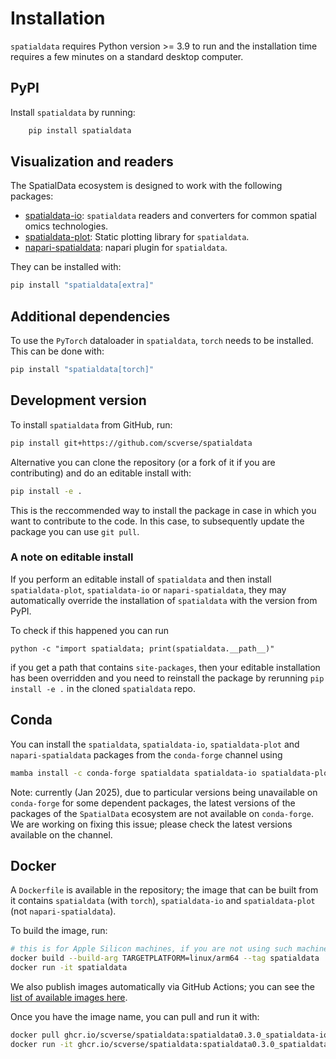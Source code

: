 # Installation

`spatialdata` requires Python version >= 3.9 to run and the installation time requires a few minutes on a standard desktop computer.

## PyPI

Install `spatialdata` by running:

```bash
    pip install spatialdata
```

## Visualization and readers

The SpatialData ecosystem is designed to work with the following packages:

- [spatialdata-io][]: `spatialdata` readers and converters for common spatial omics technologies.
- [spatialdata-plot][]: Static plotting library for `spatialdata`.
- [napari-spatialdata][]: napari plugin for `spatialdata`.

They can be installed with:

```bash
pip install "spatialdata[extra]"
```

## Additional dependencies

To use the `PyTorch` dataloader in `spatialdata`, `torch` needs to be installed. This can be done with:

```bash
pip install "spatialdata[torch]"
```

## Development version

To install `spatialdata` from GitHub, run:

```bash
pip install git+https://github.com/scverse/spatialdata
```

Alternative you can clone the repository (or a fork of it if you are contributing) and do an editable install with:

```bash
pip install -e .
```

This is the reccommended way to install the package in case in which you want to contribute to the code. In this case, to subsequently update the package you can use `git pull`.

### A note on editable install

If you perform an editable install of `spatialdata` and then install `spatialdata-plot`, `spatialdata-io` or `napari-spatialdata`, they may automatically override the installation of `spatialdata` with the version from PyPI.

To check if this happened you can run

```
python -c "import spatialdata; print(spatialdata.__path__)"
```

if you get a path that contains `site-packages`, then your editable installation has been overridden and you need to reinstall the package by rerunning `pip install -e .` in the cloned `spatialdata` repo.

## Conda

You can install the `spatialdata`, `spatialdata-io`, `spatialdata-plot` and `napari-spatialdata` packages from the `conda-forge` channel using

```bash
mamba install -c conda-forge spatialdata spatialdata-io spatialdata-plot napari-spatialdata
```

Note: currently (Jan 2025), due to particular versions being unavailable on `conda-forge` for some dependent packages, the latest versions of the packages of the `SpatialData` ecosystem are not available on `conda-forge`. We are working on fixing this issue; please check the latest versions available on the channel.

## Docker

A `Dockerfile` is available in the repository; the image that can be built from it contains `spatialdata` (with `torch`), `spatialdata-io` and `spatialdata-plot` (not `napari-spatialdata`).

To build the image, run:

```bash
# this is for Apple Silicon machines, if you are not using such machine you can omit the --build-arg
docker build --build-arg TARGETPLATFORM=linux/arm64 --tag spatialdata .
docker run -it spatialdata
```

We also publish images automatically via GitHub Actions; you can see the [list of available images here](https://github.com/scverse/spatialdata/pkgs/container/spatialdata/versions).

Once you have the image name, you can pull and run it with:

```bash
docker pull ghcr.io/scverse/spatialdata:spatialdata0.3.0_spatialdata-io0.1.7_spatialdata-plot0.2.9
docker run -it ghcr.io/scverse/spatialdata:spatialdata0.3.0_spatialdata-io0.1.7_spatialdata-plot0.2.9
```

<!-- Links -->

[napari-spatialdata]: https://github.com/scverse/napari-spatialdata
[spatialdata-io]: https://github.com/scverse/spatialdata-io
[spatialdata-plot]: https://github.com/scverse/spatialdata-plot
